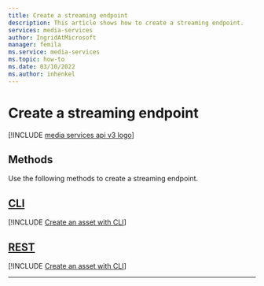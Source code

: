 ```yaml
---
title: Create a streaming endpoint
description: This article shows how to create a streaming endpoint.
services: media-services
author: IngridAtMicrosoft
manager: femila 
ms.service: media-services
ms.topic: how-to
ms.date: 03/10/2022
ms.author: inhenkel
---
```


# Create a streaming endpoint

[!INCLUDE [media services api v3 logo](./includes/v3-hr.md)]

## Methods

Use the following methods to create a streaming endpoint.

## [CLI](#tab/cli/)

[!INCLUDE [Create an asset with CLI](./includes/task-create-streaming-endpoint-cli.md)]

## [REST](#tab/rest/)

[!INCLUDE [Create an asset with CLI](./includes/task-create-streaming-endpoint-rest.md)]

---
